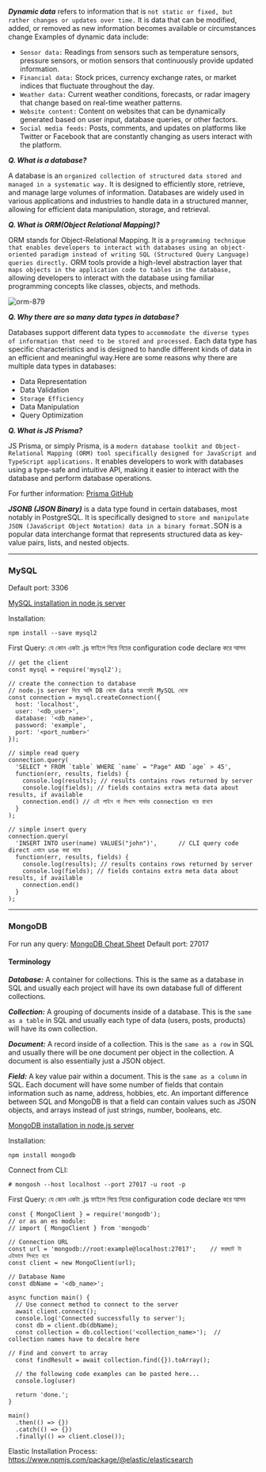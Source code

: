 _**Dynamic data**_ refers to information that is `not static or fixed, but rather changes or updates over time.` It is data that can be modified, added, or removed as new information becomes available or circumstances change
Examples of dynamic data include:

- `Sensor data:` Readings from sensors such as temperature sensors, pressure sensors, or motion sensors that continuously provide updated information.
- `Financial data:` Stock prices, currency exchange rates, or market indices that fluctuate throughout the day.
- `Weather data:` Current weather conditions, forecasts, or radar imagery that change based on real-time weather patterns.
- `Website content:` Content on websites that can be dynamically generated based on user input, database queries, or other factors.
- `Social media feeds:` Posts, comments, and updates on platforms like Twitter or Facebook that are constantly changing as users interact with the platform.

**_Q. What is a database?_** 

A database is an `organized collection of structured data stored and managed in a systematic way.` It is designed to efficiently store, retrieve, and manage large volumes of information. Databases are widely used in various applications and industries to handle data in a structured manner, allowing for efficient data manipulation, storage, and retrieval.

**_Q. What is ORM(Object Relational Mapping)?_**

ORM stands for Object-Relational Mapping. It is a `programming technique that enables developers to interact with databases using an object-oriented paradigm instead of writing SQL (Structured Query Language) queries directly.` ORM tools provide a high-level abstraction layer that `maps objects in the application code to tables in the database,` allowing developers to interact with the database using familiar programming concepts like classes, objects, and methods.

![orm-879](https://github.com/Mohsem35/DevOps/assets/58659448/8e6c0a9e-b470-4070-a139-6593c008a3a0)


**_Q. Why there are so many data types in database?_**

Databases support different data types to `accommodate the diverse types of information that need to be stored and processed.` Each data type has specific characteristics and is designed to handle different kinds of data in an efficient and meaningful way.Here are some reasons why there are multiple data types in databases:

- Data Representation
- Data Validation
- `Storage Efficiency`
- Data Manipulation
- Query Optimization

**_Q. What is JS Prisma?_**

JS Prisma, or simply Prisma, is a `modern database toolkit and Object-Relational Mapping (ORM) tool specifically designed for JavaScript and TypeScript applications.` It enables developers to work with databases using a type-safe and intuitive API, making it easier to interact with the database and perform database operations.

For further information: [Prisma GitHub](https://github.com/prisma/prisma)

**_JSONB (JSON Binary)_** is a data type found in certain databases, most notably in PostgreSQL. It is specifically designed to `store and manipulate JSON (JavaScript Object Notation) data in a binary format.`SON is a popular data interchange format that represents structured data as key-value pairs, lists, and nested objects. 

---------------
### MySQL

Default port: 3306

[MySQL installation in node.js server](https://www.npmjs.com/package/mysql2)

Installation:
```
npm install --save mysql2
```
First Query: যে কোন একটা .js ফাইলে গিয়ে নিচের configuration code declare করে আসব 
```
// get the client
const mysql = require('mysql2');

// create the connection to database
// node.js server দিয়ে আমি DB থেকে data আনতেছি MySQL থেকে
const connection = mysql.createConnection({
  host: 'localhost',
  user: '<db_user>',
  database: '<db_name>',
  password: 'example',
  port: '<port_number>'
});

// simple read query
connection.query(
  'SELECT * FROM `table` WHERE `name` = "Page" AND `age` > 45',
  function(err, results, fields) {
    console.log(results); // results contains rows returned by server
    console.log(fields); // fields contains extra meta data about results, if available
    connection.end() // এই লাইন না লিখলে সার্ভার connection ধরে রাখবে 
  }
);

// simple insert query
connection.query(
  'INSERT INTO user(name) VALUES("john")',      // CLI query code direct এখানে use করা যাবে
  function(err, results, fields) {
    console.log(results); // results contains rows returned by server
    console.log(fields); // fields contains extra meta data about results, if available
    connection.end()
  }
);
```
--------

### MongoDB

For run any query: [MongoDB Cheat Sheet](https://www.mongodb.com/developer/products/mongodb/cheat-sheet/)
Default port: 27017

#### Terminology

**_Database:_** A container for collections. This is the same as a database in SQL and
usually each project will have its own database full of different collections.

**_Collection:_** A grouping of documents inside of a database. This is the `same as a table` in
SQL and usually each type of data (users, posts, products) will have its own
collection.

**_Document:_** A record inside of a collection. This is the `same as a row` in SQL and usually
there will be one document per object in the collection. A document is also
essentially just a JSON object.

**_Field:_** A key value pair within a document. This is the `same as a column` in SQL.
Each document will have some number of fields that contain information
such as name, address, hobbies, etc. An important difference between SQL
and MongoDB is that a field can contain values such as JSON objects, and
arrays instead of just strings, number, booleans, etc.


[MongoDB installation in node.js server](https://www.npmjs.com/package/mongodb)

Installation:
```
npm install mongodb
```

Connect from CLI:
```
# mongosh --host localhost --port 27017 -u root -p
```
First Query: যে কোন একটা .js ফাইলে গিয়ে নিচের configuration code declare করে আসব 

```
const { MongoClient } = require('mongodb');
// or as an es module:
// import { MongoClient } from 'mongodb'

// Connection URL
const url = 'mongodb://root:example@localhost:27017';    // ফরম্যাট টা এইভাবে লিখতে হবে
const client = new MongoClient(url);

// Database Name
const dbName = '<db_name>';

async function main() {
  // Use connect method to connect to the server
  await client.connect();
  console.log('Connected successfully to server');
  const db = client.db(dbName);
  const collection = db.collection('<collection_name>');  // collection names have to decalre here

// Find and convert to array
  const findResult = await collection.find({}).toArray();

  // the following code examples can be pasted here...
  console.log(user)

  return 'done.';
}

main()
  .then(() => {})
  .catch(() => {})
  .finally(() => client.close());

```


Elastic Installation Process:
https://www.npmjs.com/package/@elastic/elasticsearch

